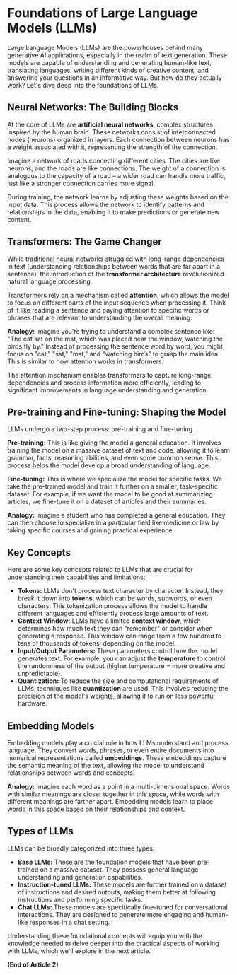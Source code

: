 # Foundations of Large Language Models (LLMs)

Large Language Models (LLMs) are the powerhouses behind many generative AI applications, especially in the realm of text generation. These models are capable of understanding and generating human-like text, translating languages, writing different kinds of creative content, and answering your questions in an informative way. But how do they actually work? Let's dive deep into the foundations of LLMs.

## Neural Networks: The Building Blocks

At the core of LLMs are **artificial neural networks**, complex structures inspired by the human brain. These networks consist of interconnected nodes (neurons) organized in layers. Each connection between neurons has a weight associated with it, representing the strength of the connection. 

Imagine a network of roads connecting different cities. The cities are like neurons, and the roads are like connections. The weight of a connection is analogous to the capacity of a road – a wider road can handle more traffic, just like a stronger connection carries more signal.

During training, the network learns by adjusting these weights based on the input data. This process allows the network to identify patterns and relationships in the data, enabling it to make predictions or generate new content.

## Transformers: The Game Changer

While traditional neural networks struggled with long-range dependencies in text (understanding relationships between words that are far apart in a sentence), the introduction of the **transformer architecture** revolutionized natural language processing.

Transformers rely on a mechanism called **attention**, which allows the model to focus on different parts of the input sequence when processing it. Think of it like reading a sentence and paying attention to specific words or phrases that are relevant to understanding the overall meaning.

**Analogy:** Imagine you're trying to understand a complex sentence like: "The cat sat on the mat, which was placed near the window, watching the birds fly by." Instead of processing the sentence word by word, you might focus on "cat," "sat," "mat," and "watching birds" to grasp the main idea. This is similar to how attention works in transformers.

The attention mechanism enables transformers to capture long-range dependencies and process information more efficiently, leading to significant improvements in language understanding and generation.

## Pre-training and Fine-tuning: Shaping the Model

LLMs undergo a two-step process: pre-training and fine-tuning.

**Pre-training:** This is like giving the model a general education. It involves training the model on a massive dataset of text and code, allowing it to learn grammar, facts, reasoning abilities, and even some common sense. This process helps the model develop a broad understanding of language.

**Fine-tuning:** This is where we specialize the model for specific tasks. We take the pre-trained model and train it further on a smaller, task-specific dataset. For example, if we want the model to be good at summarizing articles, we fine-tune it on a dataset of articles and their summaries.

**Analogy:** Imagine a student who has completed a general education. They can then choose to specialize in a particular field like medicine or law by taking specific courses and gaining practical experience.

## Key Concepts

Here are some key concepts related to LLMs that are crucial for understanding their capabilities and limitations:

* **Tokens:** LLMs don't process text character by character. Instead, they break it down into **tokens**, which can be words, subwords, or even characters. This tokenization process allows the model to handle different languages and efficiently process large amounts of text.
* **Context Window:** LLMs have a limited **context window**, which determines how much text they can "remember" or consider when generating a response. This window can range from a few hundred to tens of thousands of tokens, depending on the model.
* **Input/Output Parameters:**  These parameters control how the model generates text. For example, you can adjust the **temperature** to control the randomness of the output (higher temperature = more creative and unpredictable).
* **Quantization:** To reduce the size and computational requirements of LLMs, techniques like **quantization** are used. This involves reducing the precision of the model's weights, allowing it to run on less powerful hardware.

## Embedding Models

Embedding models play a crucial role in how LLMs understand and process language. They convert words, phrases, or even entire documents into numerical representations called **embeddings**. These embeddings capture the semantic meaning of the text, allowing the model to understand relationships between words and concepts.

**Analogy:** Imagine each word as a point in a multi-dimensional space. Words with similar meanings are closer together in this space, while words with different meanings are farther apart. Embedding models learn to place words in this space based on their relationships and context.

## Types of LLMs

LLMs can be broadly categorized into three types:

* **Base LLMs:** These are the foundation models that have been pre-trained on a massive dataset. They possess general language understanding and generation capabilities.
* **Instruction-tuned LLMs:** These models are further trained on a dataset of instructions and desired outputs, making them better at following instructions and performing specific tasks.
* **Chat LLMs:** These models are specifically fine-tuned for conversational interactions. They are designed to generate more engaging and human-like responses in a chat setting.

Understanding these foundational concepts will equip you with the knowledge needed to delve deeper into the practical aspects of working with LLMs, which we'll explore in the next article.

**(End of Article 2)**
